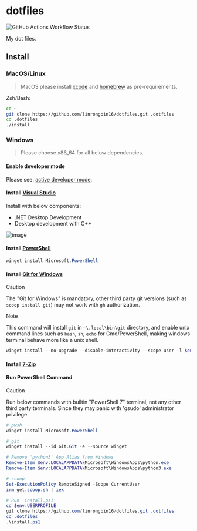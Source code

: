 # dotfiles

![GitHub Actions Workflow Status](https://img.shields.io/github/actions/workflow/status/linrongbin16/dotfiles/ci.yml?label=ci)

My dot files.

## Install

### MacOS/Linux

> MacOS please install [xcode](https://developer.apple.com/support/xcode/) and [homebrew](https://brew.sh/) as pre-requirements.

Zsh/Bash:

```bash
cd ~
git clone https://github.com/linrongbin16/dotfiles.git .dotfiles
cd .dotfiles
./install
```

### Windows

> Please choose x86_64 for all below dependencies.

#### Enable developer mode

Please see: [active developer mode](https://learn.microsoft.com/en-us/windows/apps/get-started/enable-your-device-for-development#activate-developer-mode).

#### Install [Visual Studio](https://www.visualstudio.com/)

Install with below components:

- .NET Desktop Development
- Desktop development with C++

![image](https://github.com/linrongbin16/lin.nvim/assets/6496887/bca811b5-8b1a-42c0-9283-c38e75f2f06a)

#### Install [PowerShell](https://github.com/PowerShell/PowerShell)

```powershell
winget install Microsoft.PowerShell
```

#### Install [Git for Windows](https://git-scm.com/downloads/win)

> [!CAUTION]
> The "Git for Windows" is mandatory, other third party git versions (such as `scoop install git`) may not work with `gh` authorization.

> [!NOTE]
> This command will install `git` in `~\.local\bin\git` directory, and enable unix command lines such as `bash`, `sh`, `echo` for Cmd/PowerShell, making windows terminal behave more like a unix shell.

```powershell
winget install --no-upgrade --disable-interactivity --scope user -l $env:USERPROFILE\.local\bin\git --custom /LOADINF=$env:USERPROFILE\.dotfiles\git_for_windows.ini --id Git.Git -e --source winget
```

#### Install [7-Zip](https://www.7-zip.org/)

#### Run PowerShell Command

> [!CAUTION]
> Run below commands with builtin "PowerShell 7" terminal, not any other third party terminals.
> Since they may panic with 'gsudo' administrator privilege.

```powershell
# pwsh
winget install Microsoft.PowerShell

# git
winget install --id Git.Git -e --source winget

# Remove 'python3' App Alias from Windows
Remove-Item $env:LOCALAPPDATA\Microsoft\WindowsApps\python.exe
Remove-Item $env:LOCALAPPDATA\Microsoft\WindowsApps\python3.exe

# scoop
Set-ExecutionPolicy RemoteSigned -Scope CurrentUser
irm get.scoop.sh | iex

# Run 'install.ps1'
cd $env:USERPROFILE
git clone https://github.com/linrongbin16/dotfiles.git .dotfiles
cd .dotfiles
.\install.ps1
```
